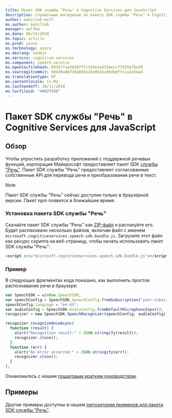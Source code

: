 ```yaml
---
title: Пакет SDK службы "Речь" в Cognitive Services для JavaScript
description: Справочные материалы по пакету SDK службы "Речь" в Cognitive Services для JavaScript
author: mahilleb-msft
ms.author: mahilleb
manager: wolfma
ms.date: 09/24/2018
ms.topic: article
ms.prod: azure
ms.technology: azure
ms.devlang: nodejs
ms.service: cognitive-services
ms.component: speech-service
ms.openlocfilehash: 69167faa5b2677fc15561ed33beccf7925efbe39
ms.sourcegitcommit: 0d439a88f38a085e2be0616c8bdb0ffcca2e54ad
ms.translationtype: HT
ms.contentlocale: ru-RU
ms.lasthandoff: 10/11/2018
ms.locfileid: "49027438"
---
```

# <a name="cognitive-services-speech-sdk-for-javascript"></a>Пакет SDK службы "Речь" в Cognitive Services для JavaScript

## <a name="overview"></a>Обзор

Чтобы упростить разработку приложений с поддержкой речевых функций, корпорация Майкрософт предоставляет пакет SDK [службы "Речь"](https://aka.ms/csspeech).
Пакет SDK службы "Речь" предоставляет согласованные собственные API для перевода речи и преобразования речи в текст.

> [!NOTE]
> Пакет SDK службы "Речь" сейчас доступен только в браузерной версии.
> Пакет npm появится в ближайшее время.

### <a name="install-the-speech-sdk"></a>Установка пакета SDK службы "Речь"

Скачайте пакет SDK службы "Речь" как [ZIP-файл](https://aka.ms/csspeech/jsbrowserpackage) и распакуйте его.
Будет распаковано несколько файлов, включая файл с именем `microsoft.cognitiveservices.speech.sdk.bundle.js`.
Загрузите этот файл как ресурс скрипта на веб-страницу, чтобы начать использовать пакет SDK службы "Речь":

```html
<script src="microsoft.cognitiveservices.speech.sdk.bundle.js"></script>
```

### <a name="example"></a>Пример 

В следующих фрагментах кода показано, как выполнить простое распознавание речи в браузере:

```javascript 
var SpeechSDK = window.SpeechSDK;
var speechConfig = SpeechSDK.SpeechConfig.fromSubscription("your-subscription-key", "your-service-region");
speechConfig.language = "en-US";
var audioConfig = SpeechSDK.AudioConfig.fromDefaultMicrophoneInput();
recognizer = new SpeechSDK.SpeechRecognizer(speechConfig, audioConfig);

recognizer.recognizeOnceAsync(
  function (result) {
    alert("Recognition result:" + JSON.stringify(result));
    recognizer.close();
  },
  function (err) {
    alert("An error occurred:" + JSON.stringify(err));
    recognizer.close();
  }
);
``` 

Ознакомьтесь с нашим [пошаговым кратким руководством](/azure/cognitive-services/speech-service/quickstart-js-browser).

## <a name="samples"></a>Примеры

Другие примеры доступны в нашем [репозитории примеров для пакета SDK службы "Речь"](https://aka.ms/csspeech/samples).
